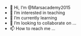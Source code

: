 - 👋 Hi, I’m @Marsacademy2015
- 👀 I’m interested in teaching
- 🌱 I’m currently learning 
- 💞️ I’m looking to collaborate on ...
- 📫 How to reach me ...

<!---
Marsacademy2015/Marsacademy2015 is a ✨ special ✨ repository because its `README.md` (this file) appears on your GitHub profile.
You can click the Preview link to take a look at your changes.
--->
